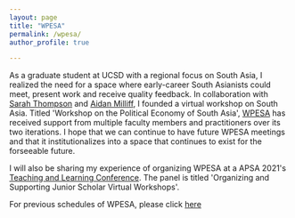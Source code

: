 ```yaml
---
layout: page
title: "WPESA"
permalink: /wpesa/
author_profile: true

---
```


As a graduate student at UCSD with a regional focus on South Asia, I realized the need for a space where early-career South Asianists could meet, present work
and receive quality feedback. In collaboration with [Sarah Thompson](https://www.sarahthompson.info) and [Aidan Milliff](https://aidanmilliff.com), I founded a 
virtual workshop on South Asia. Titled 'Workshop on the Political Economy of South Asia', [WPESA](https://wpesa.net) has received support from multiple faculty
members and practitioners over its two iterations. I hope that we can continue to have future WPESA meetings and that it institutionalizes into a space that continues
to exist for the forseeable future. 

I will also be sharing my experience of organizing WPESA at a APSA 2021's [Teaching and Learning Conference](https://connect.apsanet.org/apsa2021/tlc-at-apsa/). The
panel is titled 'Organizing and Supporting Junior Scholar Virtual Workshops'. 

For previous schedules of WPESA, please click [here](https://wpesa.net) 
